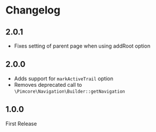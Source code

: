 # Changelog

## 2.0.1

* Fixes setting of parent page when using addRoot option

## 2.0.0

* Adds support for `markActiveTrail` option
* Removes deprecated call to `\Pimcore\Navigation\Builder::getNavigation`

## 1.0.0

First Release
